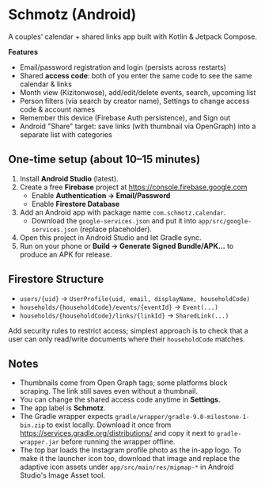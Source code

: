 # Schmotz (Android)

A couples' calendar + shared links app built with Kotlin & Jetpack Compose.

**Features**
- Email/password registration and login (persists across restarts)
- Shared **access code**: both of you enter the same code to see the same calendar & links
- Month view (Kizitonwose), add/edit/delete events, search, upcoming list
- Person filters (via search by creator name), Settings to change access code & account names
- Remember this device (Firebase Auth persistence), and Sign out
- Android "Share" target: save links (with thumbnail via OpenGraph) into a separate list with categories

## One‑time setup (about 10–15 minutes)
1. Install **Android Studio** (latest).
2. Create a free **Firebase** project at https://console.firebase.google.com
   - Enable **Authentication → Email/Password**
   - Enable **Firestore Database**
3. Add an Android app with package name `com.schmotz.calendar`.
   - Download the `google-services.json` and put it into `app/src/google-services.json` (replace placeholder).
4. Open this project in Android Studio and let Gradle sync.
5. Run on your phone or **Build → Generate Signed Bundle/APK…** to produce an APK for release.

## Firestore Structure
- `users/{uid}` → `UserProfile(uid, email, displayName, householdCode)`
- `households/{householdCode}/events/{eventId}` → `Event(...)`
- `households/{householdCode}/links/{linkId}` → `SharedLink(...)`

Add security rules to restrict access; simplest approach is to check that a user can only read/write documents where their `householdCode` matches.

## Notes
- Thumbnails come from Open Graph tags; some platforms block scraping. The link still saves even without a thumbnail.
- You can change the shared access code anytime in **Settings**.
- The app label is **Schmotz**.
- The Gradle wrapper expects `gradle/wrapper/gradle-9.0-milestone-1-bin.zip` to exist locally. Download it once from <https://services.gradle.org/distributions/> and copy it next to `gradle-wrapper.jar` before running the wrapper offline.
- The top bar loads the Instagram profile photo as the in-app logo. To make it the launcher icon too, download that image and replace the adaptive icon assets under `app/src/main/res/mipmap-*` in Android Studio's Image Asset tool.

